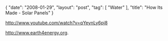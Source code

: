 {
   "date": "2008-01-29",
   "layout": "post",
   "tag": [
      "Water"
   ],
   "title": "How Its Made - Solar Panels"
}

http://www.youtube.com/watch?v=qYeynLy6pj8  

http://www.earth4energy.org.
